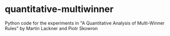 # quantitative-multiwinner
Python code for the experiments in "A Quantitative Analysis of Multi-Winner Rules" by Martin Lackner and Piotr Skowron

